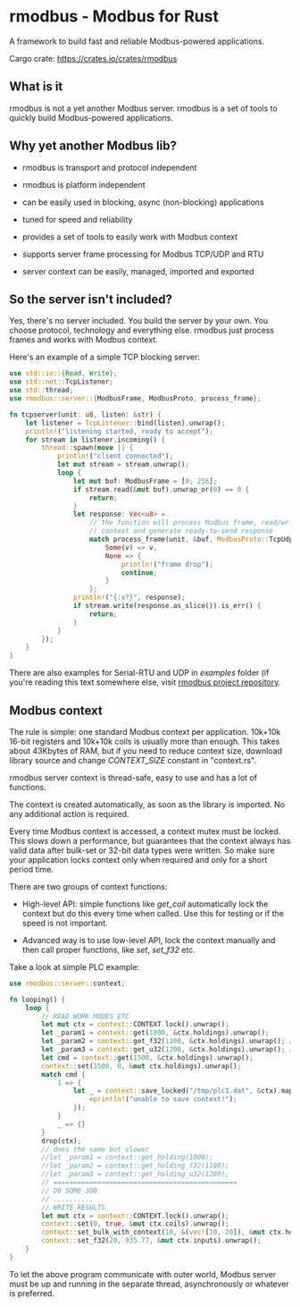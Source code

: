 # rmodbus - Modbus for Rust

A framework to build fast and reliable Modbus-powered applications.

Cargo crate: https://crates.io/crates/rmodbus

## What is it

rmodbus is not a yet another Modbus server. rmodbus is a set of tools to
quickly build Modbus-powered applications.

## Why yet another Modbus lib?

* rmodbus is transport and protocol independent

* rmodbus is platform independent

* can be easily used in blocking, async (non-blocking) applications

* tuned for speed and reliability

* provides a set of tools to easily work with Modbus context

* supports server frame processing for Modbus TCP/UDP and RTU

* server context can be easily, managed, imported and exported

## So the server isn't included?

Yes, there's no server included. You build the server by your own. You choose
protocol, technology and everything else. rmodbus just process frames and works
with Modbus context.

Here's an example of a simple TCP blocking server:

```rust
use std::io::{Read, Write};
use std::net::TcpListener;
use std::thread;
use rmodbus::server::{ModbusFrame, ModbusProto, process_frame};

fn tcpserver(unit: u8, listen: &str) {
    let listener = TcpListener::bind(listen).unwrap();
    println!("listening started, ready to accept");
    for stream in listener.incoming() {
        thread::spawn(move || {
            println!("client connected");
            let mut stream = stream.unwrap();
            loop {
                let mut buf: ModbusFrame = [0; 256];
                if stream.read(&mut buf).unwrap_or(0) == 0 {
                    return;
                }
                let response: Vec<u8> =
                    // the function will process Modbus frame, read/write
                    // context and generate ready-to-send response
                    match process_frame(unit, &buf, ModbusProto::TcpUdp) {
                        Some(v) => v,
                        None => {
                            println!("frame drop");
                            continue;
                        }
                    };
                println!("{:x?}", response);
                if stream.write(response.as_slice()).is_err() {
                    return;
                }
            }
        });
    }
}
```

There are also examples for Serial-RTU and UDP in *examples* folder (if you're
reading this text somewhere else, visit [rmodbus project
repository](https://github.com/alttch/rmodbus).

## Modbus context

The rule is simple: one standard Modbus context per application. 10k+10k 16-bit
registers and 10k+10k coils is usually more than enough. This takes about
43Kbytes of RAM, but if you need to reduce context size, download library
source and change *CONTEXT_SIZE* constant in "context.rs".

rmodbus server context is thread-safe, easy to use and has a lot of functions.

The context is created automatically, as soon as the library is imported. No
any additional action is required.

Every time Modbus context is accessed, a context mutex must be locked. This
slows down a performance, but guarantees that the context always has valid data
after bulk-set or 32-bit data types were written. So make sure your application
locks context only when required and only for a short period time.

There are two groups of context functions:

* High-level API: simple functions like *get_coil* automatically lock the
  context but do this every time when called. Use this for testing or if the
  speed is not important.

* Advanced way is to use low-level API, lock the context manually and then call
  proper functions, like *set*, *set_f32* etc.

Take a look at simple PLC example:

```rust
use rmodbus::server::context;

fn looping() {
    loop {
        // READ WORK MODES ETC
        let mut ctx = context::CONTEXT.lock().unwrap();
        let _param1 = context::get(1000, &ctx.holdings).unwrap();
        let _param2 = context::get_f32(1100, &ctx.holdings).unwrap(); // ieee754 f32
        let _param3 = context::get_u32(1200, &ctx.holdings).unwrap(); // u32
        let cmd = context::get(1500, &ctx.holdings).unwrap();
        context::set(1500, 0, &mut ctx.holdings).unwrap();
        match cmd {
            1 => {
                let _ = context::save_locked("/tmp/plc1.dat", &ctx).map_err(|_| {
                    eprintln!("unable to save context!");
                });
            }
            _ => {}
        }
        drop(ctx);
        // does the same but slower
        //let _param1 = context::get_holding(1000);
        //let _param2 = context::get_holding_f32(1100);
        //let _param3 = context::get_holding_u32(1200);
        // ==============================================
        // DO SOME JOB
        // ..........
        // WRITE RESULTS
        let mut ctx = context::CONTEXT.lock().unwrap();
        context::set(0, true, &mut ctx.coils).unwrap();
        context::set_bulk_with_context(10, &(vec![10, 20]), &mut ctx.holdings).unwrap();
        context::set_f32(20, 935.77, &mut ctx.inputs).unwrap();
    }
}
```

To let the above program communicate with outer world, Modbus server must be up
and running in the separate thread, asynchronously or whatever is preferred.
